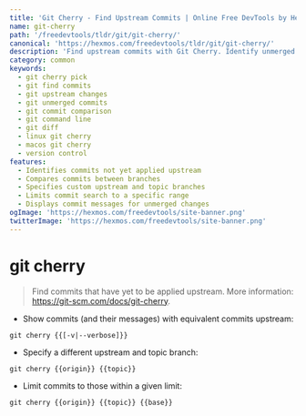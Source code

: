 ```yaml
---
title: 'Git Cherry - Find Upstream Commits | Online Free DevTools by Hexmos'
name: git-cherry
path: '/freedevtools/tldr/git/git-cherry/'
canonical: 'https://hexmos.com/freedevtools/tldr/git/git-cherry/'
description: 'Find upstream commits with Git Cherry. Identify unmerged changes and maintain code integrity. Free online tool, no registration required.'
category: common
keywords:
  - git cherry pick
  - git find commits
  - git upstream changes
  - git unmerged commits
  - git commit comparison
  - git command line
  - git diff
  - linux git cherry
  - macos git cherry
  - version control
features:
  - Identifies commits not yet applied upstream
  - Compares commits between branches
  - Specifies custom upstream and topic branches
  - Limits commit search to a specific range
  - Displays commit messages for unmerged changes
ogImage: 'https://hexmos.com/freedevtools/site-banner.png'
twitterImage: 'https://hexmos.com/freedevtools/site-banner.png'
---
```


# git cherry

> Find commits that have yet to be applied upstream.
> More information: <https://git-scm.com/docs/git-cherry>.

- Show commits (and their messages) with equivalent commits upstream:

`git cherry {{[-v|--verbose]}}`

- Specify a different upstream and topic branch:

`git cherry {{origin}} {{topic}}`

- Limit commits to those within a given limit:

`git cherry {{origin}} {{topic}} {{base}}`
